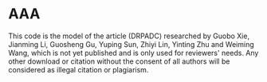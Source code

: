 # AAA
This code is the model of the article (DRPADC) researched by Guobo Xie, Jianming Li, Guosheng Gu, Yuping Sun, Zhiyi Lin, Yinting Zhu and Weiming Wang, which is not yet published and is only used for reviewers' needs. Any other download or citation without the consent of all authors will be considered as illegal citation or plagiarism.
